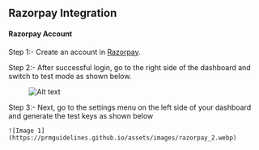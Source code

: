 ## **Razorpay Integration**

#### **Razorpay Account**

Step 1:- Create an account in [Razorpay](https://easy.razorpay.com/onboarding/l1/signup?field=MobileNumber).

Step 2:- After successful login, go to the right side of the dashboard and switch to test mode as shown below.

<figure markdown>

![Alt text](https://prmguidelines.github.io/assets/images/razorpay_1.webp)
</figure>


Step 3:- Next, go to the settings menu on the left side of your dashboard and generate the test keys as shown below

    ![Image 1](https://prmguidelines.github.io/assets/images/razorpay_2.webp)

